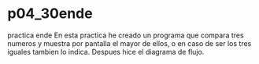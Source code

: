 # p04_30ende
practica ende
En esta practica he creado un programa que compara tres numeros y muestra por pantalla el mayor de ellos, o en caso de ser los tres iguales tambien lo indica.
Despues hice el diagrama de flujo.
